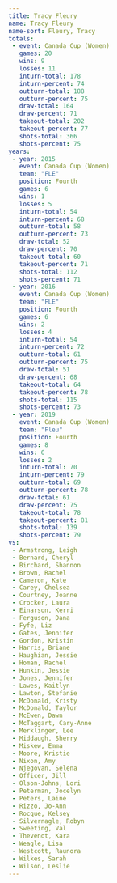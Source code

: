 ```yaml
---
title: Tracy Fleury
name: Tracy Fleury
name-sort: Fleury, Tracy
totals:
 - event: Canada Cup (Women)
   games: 20
   wins: 9
   losses: 11
   inturn-total: 178
   inturn-percent: 74
   outturn-total: 188
   outturn-percent: 75
   draw-total: 164
   draw-percent: 71
   takeout-total: 202
   takeout-percent: 77
   shots-total: 366
   shots-percent: 75
years:
 - year: 2015
   event: Canada Cup (Women)
   team: "FLE"
   position: Fourth
   games: 6
   wins: 1
   losses: 5
   inturn-total: 54
   inturn-percent: 68
   outturn-total: 58
   outturn-percent: 73
   draw-total: 52
   draw-percent: 70
   takeout-total: 60
   takeout-percent: 71
   shots-total: 112
   shots-percent: 71
 - year: 2016
   event: Canada Cup (Women)
   team: "FLE"
   position: Fourth
   games: 6
   wins: 2
   losses: 4
   inturn-total: 54
   inturn-percent: 72
   outturn-total: 61
   outturn-percent: 75
   draw-total: 51
   draw-percent: 68
   takeout-total: 64
   takeout-percent: 78
   shots-total: 115
   shots-percent: 73
 - year: 2019
   event: Canada Cup (Women)
   team: "Fleu"
   position: Fourth
   games: 8
   wins: 6
   losses: 2
   inturn-total: 70
   inturn-percent: 79
   outturn-total: 69
   outturn-percent: 78
   draw-total: 61
   draw-percent: 75
   takeout-total: 78
   takeout-percent: 81
   shots-total: 139
   shots-percent: 79
vs:
 - Armstrong, Leigh
 - Bernard, Cheryl
 - Birchard, Shannon
 - Brown, Rachel
 - Cameron, Kate
 - Carey, Chelsea
 - Courtney, Joanne
 - Crocker, Laura
 - Einarson, Kerri
 - Ferguson, Dana
 - Fyfe, Liz
 - Gates, Jennifer
 - Gordon, Kristin
 - Harris, Briane
 - Haughian, Jessie
 - Homan, Rachel
 - Hunkin, Jessie
 - Jones, Jennifer
 - Lawes, Kaitlyn
 - Lawton, Stefanie
 - McDonald, Kristy
 - McDonald, Taylor
 - McEwen, Dawn
 - McTaggart, Cary-Anne
 - Merklinger, Lee
 - Middaugh, Sherry
 - Miskew, Emma
 - Moore, Kristie
 - Nixon, Amy
 - Njegovan, Selena
 - Officer, Jill
 - Olson-Johns, Lori
 - Peterman, Jocelyn
 - Peters, Laine
 - Rizzo, Jo-Ann
 - Rocque, Kelsey
 - Silvernagle, Robyn
 - Sweeting, Val
 - Thevenot, Kara
 - Weagle, Lisa
 - Westcott, Raunora
 - Wilkes, Sarah
 - Wilson, Leslie
---
```

